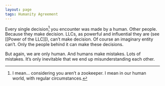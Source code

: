```yaml
---
layout: page
tags: Humanity Agreement 
---
```


Every single decision[^1] you encounter was made by a human. Other people. Because they make decision. LLCs, as powerful and influential they are (see [[Power of the LLC]]), can’t make decision. Of course an imaginary entity can’t. Only the people behind it can make these decisions. 

But again, we are only human. And humans make mistakes. Lots of mistakes. It’s only inevitable that we end up misunderstanding each other.

[^1]: I mean… considering you aren’t a zookeeper. I mean in our human world, with regular circumstances.